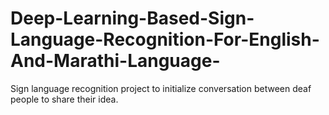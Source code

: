 # Deep-Learning-Based-Sign-Language-Recognition-For-English-And-Marathi-Language-
Sign language recognition project to initialize conversation between deaf people to share their idea.
